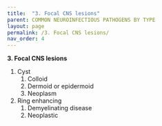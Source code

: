 ```yaml
---
title:  "3. Focal CNS lesions"
parent: COMMON NEUROINFECTIOUS PATHOGENS BY TYPE
layout: page
permalink: /3. Focal CNS lesions/
nav_order: 4
---
```


**3. Focal CNS lesions**

1. Cyst  
   1. Colloid  
   2. Dermoid or epidermoid  
   3. Neoplasm  
2. Ring enhancing  
   1. Demyelinating disease  
   2. Neoplastic

